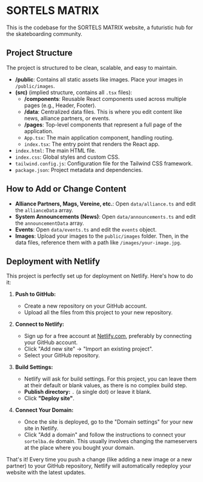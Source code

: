 # SORTELS MATRIX

This is the codebase for the SORTELS MATRIX website, a futuristic hub for the skateboarding community.

## Project Structure

The project is structured to be clean, scalable, and easy to maintain.

- **/public**: Contains all static assets like images. Place your images in `/public/images`.
- **(src)** (implied structure, contains all `.tsx` files):
  - **/components**: Reusable React components used across multiple pages (e.g., Header, Footer).
  - **/data**: Centralized data files. This is where you edit content like news, alliance partners, or events.
  - **/pages**: Top-level components that represent a full page of the application.
  - `App.tsx`: The main application component, handling routing.
  - `index.tsx`: The entry point that renders the React app.
- `index.html`: The main HTML file.
- `index.css`: Global styles and custom CSS.
- `tailwind.config.js`: Configuration file for the Tailwind CSS framework.
- `package.json`: Project metadata and dependencies.

## How to Add or Change Content

- **Alliance Partners, Mags, Vereine, etc.**: Open `data/alliance.ts` and edit the `allianceData` array.
- **System Announcements (News)**: Open `data/announcements.ts` and edit the `announcementData` array.
- **Events**: Open `data/events.ts` and edit the `events` object.
- **Images**: Upload your images to the `public/images` folder. Then, in the data files, reference them with a path like `/images/your-image.jpg`.

## Deployment with Netlify

This project is perfectly set up for deployment on Netlify. Here's how to do it:

1.  **Push to GitHub:**
    - Create a new repository on your GitHub account.
    - Upload all the files from this project to your new repository.

2.  **Connect to Netlify:**
    - Sign up for a free account at [Netlify.com](https://www.netlify.com/), preferably by connecting your GitHub account.
    - Click "Add new site" -> "Import an existing project".
    - Select your GitHub repository.

3.  **Build Settings:**
    - Netlify will ask for build settings. For this project, you can leave them at their default or blank values, as there is no complex build step.
    - **Publish directory:** `.` (a single dot) or leave it blank.
    - Click **"Deploy site"**.

4.  **Connect Your Domain:**
    - Once the site is deployed, go to the "Domain settings" for your new site in Netlify.
    - Click "Add a domain" and follow the instructions to connect your `sortelba.de` domain. This usually involves changing the nameservers at the place where you bought your domain.

That's it! Every time you push a change (like adding a new image or a new partner) to your GitHub repository, Netlify will automatically redeploy your website with the latest updates.
